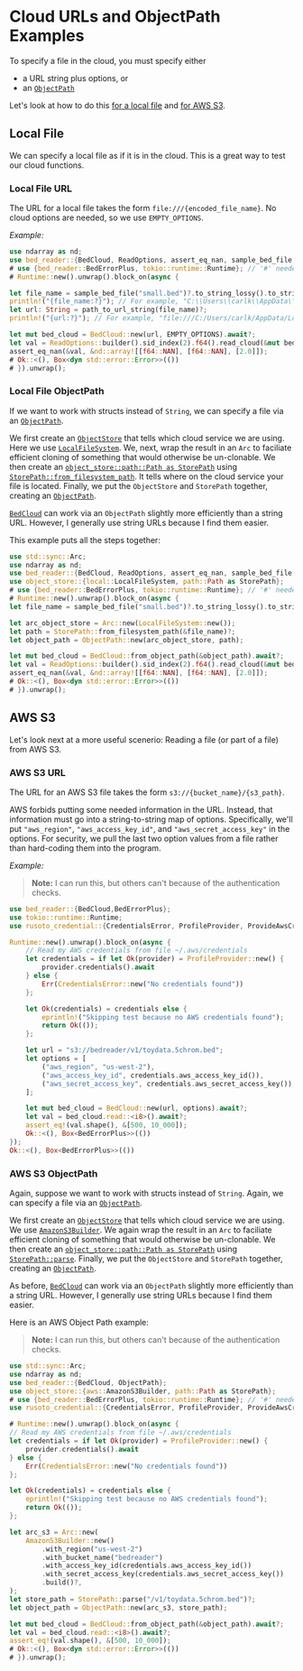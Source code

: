 # Cloud URLs and ObjectPath Examples

To specify a file in the cloud, you must specify either

* a URL string plus options, or
* an [`ObjectPath`](../struct.ObjectPath.html)

Let's look at how to do this [for a local file](#local-file) and [for AWS S3](#aws-s3).

## Local File

We can specify a local file as if it is in the cloud. This is a great way to test our cloud functions.

### Local File URL

The URL for a local file takes the form `file:///{encoded_file_name}`. No cloud options are needed, so we use `EMPTY_OPTIONS`.

*Example:*

```rust
use ndarray as nd;
use bed_reader::{BedCloud, ReadOptions, assert_eq_nan, sample_bed_file, EMPTY_OPTIONS, path_to_url_string};
# use {bed_reader::BedErrorPlus, tokio::runtime::Runtime}; // '#' needed for doctest
# Runtime::new().unwrap().block_on(async {

let file_name = sample_bed_file("small.bed")?.to_string_lossy().to_string();
println!("{file_name:?}"); // For example, "C:\\Users\\carlk\\AppData\\Local\\fastlmm\\bed-reader\\cache\\small.bed"
let url: String = path_to_url_string(file_name)?;
println!("{url:?}"); // For example, "file:///C:/Users/carlk/AppData/Local/bed_reader/bed_reader/Cache/small.bed"

let mut bed_cloud = BedCloud::new(url, EMPTY_OPTIONS).await?;
let val = ReadOptions::builder().sid_index(2).f64().read_cloud(&mut bed_cloud).await?;
assert_eq_nan(&val, &nd::array![[f64::NAN], [f64::NAN], [2.0]]);
# Ok::<(), Box<dyn std::error::Error>>(())
# }).unwrap();
```

### Local File ObjectPath

If we want to work with structs instead of `String`, we can specify a file via an [`ObjectPath`](../struct.ObjectPath.html).

We first create an [`ObjectStore`](https://docs.rs/object_store/latest/object_store/trait.ObjectStore.html) that tells which cloud service we are using.
Here we use [`LocalFileSystem`](https://docs.rs/object_store/latest/object_store/local/struct.LocalFileSystem.html).
We, next, wrap the result in an `Arc` to faciliate efficient cloning of something that would otherwise be un-clonable.
We then create an [`object_store::path::Path as StorePath`](https://docs.rs/object_store/latest/object_store/path/struct.Path.html)
using [`StorePath::from_filesystem_path`](https://docs.rs/object_store/latest/object_store/path/struct.Path.html#method.from_filesystem_path).
It tells where on the cloud service your file is located.
Finally, we put the `ObjectStore` and `StorePath` together, creating an [`ObjectPath`](../struct.ObjectPath.html).

[`BedCloud`](../struct.BedCloud.html) can work via an `ObjectPath` slightly more efficiently than a string URL.
However, I generally use string URLs because I find them easier.

This example puts all the steps together:

```rust
use std::sync::Arc;
use ndarray as nd;
use bed_reader::{BedCloud, ReadOptions, assert_eq_nan, sample_bed_file, ObjectPath};
use object_store::{local::LocalFileSystem, path::Path as StorePath};
# use {bed_reader::BedErrorPlus, tokio::runtime::Runtime}; // '#' needed for doctest
# Runtime::new().unwrap().block_on(async {
let file_name = sample_bed_file("small.bed")?.to_string_lossy().to_string();

let arc_object_store = Arc::new(LocalFileSystem::new());
let path = StorePath::from_filesystem_path(&file_name)?;
let object_path = ObjectPath::new(arc_object_store, path);

let mut bed_cloud = BedCloud::from_object_path(&object_path).await?;
let val = ReadOptions::builder().sid_index(2).f64().read_cloud(&mut bed_cloud).await?;
assert_eq_nan(&val, &nd::array![[f64::NAN], [f64::NAN], [2.0]]);
# Ok::<(), Box<dyn std::error::Error>>(())
# }).unwrap();
```

## AWS S3

Let's look next at a more useful scenerio: Reading a file (or part of a file) from AWS S3.

### AWS S3 URL

The URL for an AWS S3 file takes the form `s3://{bucket_name}/{s3_path}`.

AWS forbids putting some needed information in the URL. Instead, that information must
go into a string-to-string map of options. Specifically, we'll put `"aws_region"`, `"aws_access_key_id"`, and `"aws_secret_access_key"` in the options.
For security, we pull the last two option values from a file rather than hard-coding them into the program.

*Example:*

> **Note:** I can run this, but others can't because of the authentication checks.

```rust
use bed_reader::{BedCloud,BedErrorPlus};
use tokio::runtime::Runtime;
use rusoto_credential::{CredentialsError, ProfileProvider, ProvideAwsCredentials};

Runtime::new().unwrap().block_on(async {
    // Read my AWS credentials from file ~/.aws/credentials
    let credentials = if let Ok(provider) = ProfileProvider::new() {
        provider.credentials().await
    } else {
        Err(CredentialsError::new("No credentials found"))
    };

    let Ok(credentials) = credentials else {
        eprintln!("Skipping test because no AWS credentials found");
        return Ok(());
    };

    let url = "s3://bedreader/v1/toydata.5chrom.bed";
    let options = [
        ("aws_region", "us-west-2"),
        ("aws_access_key_id", credentials.aws_access_key_id()),
        ("aws_secret_access_key", credentials.aws_secret_access_key()),
    ];

    let mut bed_cloud = BedCloud::new(url, options).await?;
    let val = bed_cloud.read::<i8>().await?;
    assert_eq!(val.shape(), &[500, 10_000]);
    Ok::<(), Box<BedErrorPlus>>(())
});
Ok::<(), Box<BedErrorPlus>>(())
```

### AWS S3 ObjectPath

Again, suppose we want to work with structs instead of `String`. Again, we can specify a file via an [`ObjectPath`](../struct.ObjectPath.html).

We first create an [`ObjectStore`](https://docs.rs/object_store/latest/object_store/trait.ObjectStore.html) that tells which cloud service we are using.
We use [`AmazonS3Builder`](https://docs.rs/object_store/latest/object_store/aws/struct.AmazonS3Builder.html).
We again wrap the result in an `Arc` to faciliate efficient cloning of something that would otherwise be un-clonable.
We then create an [`object_store::path::Path as StorePath`](https://docs.rs/object_store/latest/object_store/path/struct.Path.html)
using [`StorePath::parse`](https://docs.rs/object_store/latest/object_store/path/struct.Path.html#method.parse).
Finally, we put the `ObjectStore` and `StorePath` together, creating an [`ObjectPath`](../struct.ObjectPath.html).

As before, [`BedCloud`](../struct.BedCloud.html) can work via an `ObjectPath` slightly more efficiently than a string URL.
However, I generally use string URLs because I find them easier.

Here is an AWS Object Path example:

> **Note:** I can run this, but others can't because of the authentication checks.

```rust
use std::sync::Arc;
use ndarray as nd;
use bed_reader::{BedCloud, ObjectPath};
use object_store::{aws::AmazonS3Builder, path::Path as StorePath};
# use {bed_reader::BedErrorPlus, tokio::runtime::Runtime}; // '#' needed for doctest
use rusoto_credential::{CredentialsError, ProfileProvider, ProvideAwsCredentials};

# Runtime::new().unwrap().block_on(async {
// Read my AWS credentials from file ~/.aws/credentials
let credentials = if let Ok(provider) = ProfileProvider::new() {
    provider.credentials().await
} else {
    Err(CredentialsError::new("No credentials found"))
};

let Ok(credentials) = credentials else {
    eprintln!("Skipping test because no AWS credentials found");
    return Ok(());
};

let arc_s3 = Arc::new(
    AmazonS3Builder::new()
        .with_region("us-west-2")
        .with_bucket_name("bedreader")
        .with_access_key_id(credentials.aws_access_key_id())
        .with_secret_access_key(credentials.aws_secret_access_key())
        .build()?,
);
let store_path = StorePath::parse("/v1/toydata.5chrom.bed")?;
let object_path = ObjectPath::new(arc_s3, store_path);

let mut bed_cloud = BedCloud::from_object_path(&object_path).await?;
let val = bed_cloud.read::<i8>().await?;
assert_eq!(val.shape(), &[500, 10_000]);
# Ok::<(), Box<dyn std::error::Error>>(())
# }).unwrap();
```
